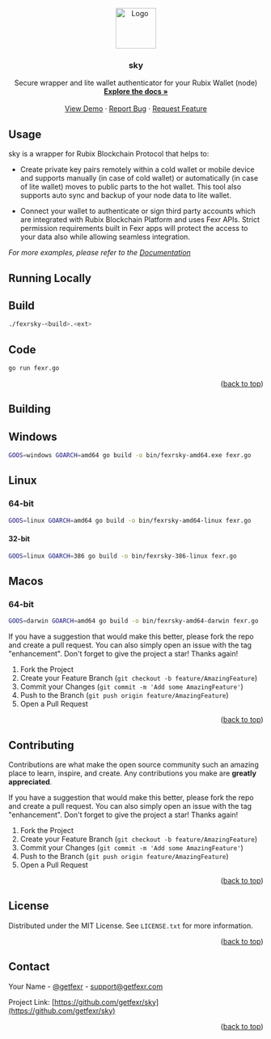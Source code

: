 <div id="top"></div>

<!-- PROJECT LOGO -->
<br />
<div align="center">
  <a href="https://getfexr.com">
    <img src="https://getfexr.com/img/logo.svg" alt="Logo" width="80" height="80">
  </a>

  <h3 align="center">sky</h3>

  <p align="center">
    Secure wrapper and lite wallet authenticator for your Rubix Wallet (node)
    <br />
    <a href="https://getfexr.com"><strong>Explore the docs »</strong></a>
    <br />
    <br />
    <a href="">View Demo</a>
    ·
    <a href="https://github.com/getfexr/sky/issues">Report Bug</a>
    ·
    <a href="https://github.com/getfexr/sky/issues">Request Feature</a>
  </p>
</div>

<!-- USAGE EXAMPLES -->
## Usage

sky is a wrapper for Rubix Blockchain Protocol that helps to:

- Create private key pairs remotely within a cold wallet or mobile device and supports manually (in case of cold wallet) or automatically (in case of lite wallet) moves to public parts to the hot wallet. This tool also supports auto sync and backup of your node data to lite wallet.

- Connect your wallet to authenticate or sign third party accounts which are integrated with Rubix Blockchain Platform and uses Fexr APIs. Strict permission requirements built in Fexr apps will protect the access to your data also while allowing seamless integration.

_For more examples, please refer to the [Documentation](https://getfexr.com/developers/roadmap)_

<!-- BUILDING -->
## Running Locally

## Build

```bash
./fexrsky-<build>.<ext>
```

## Code

```bash
go run fexr.go
```

<p align="right">(<a href="#top">back to top</a>)</p>

<!-- BUILDING -->
## Building

## Windows

```bash
GOOS=windows GOARCH=amd64 go build -o bin/fexrsky-amd64.exe fexr.go
```

## Linux

### 64-bit

```bash
GOOS=linux GOARCH=amd64 go build -o bin/fexrsky-amd64-linux fexr.go
```

#### 32-bit

```bash
GOOS=linux GOARCH=386 go build -o bin/fexrsky-386-linux fexr.go
```

## Macos

### 64-bit

```bash
GOOS=darwin GOARCH=amd64 go build -o bin/fexrsky-amd64-darwin fexr.go
```

If you have a suggestion that would make this better, please fork the repo and create a pull request. You can also simply open an issue with the tag "enhancement".
Don't forget to give the project a star! Thanks again!

1. Fork the Project
2. Create your Feature Branch (`git checkout -b feature/AmazingFeature`)
3. Commit your Changes (`git commit -m 'Add some AmazingFeature'`)
4. Push to the Branch (`git push origin feature/AmazingFeature`)
5. Open a Pull Request

<p align="right">(<a href="#top">back to top</a>)</p>

<!-- CONTRIBUTING -->
## Contributing

Contributions are what make the open source community such an amazing place to learn, inspire, and create. Any contributions you make are **greatly appreciated**.

If you have a suggestion that would make this better, please fork the repo and create a pull request. You can also simply open an issue with the tag "enhancement".
Don't forget to give the project a star! Thanks again!

1. Fork the Project
2. Create your Feature Branch (`git checkout -b feature/AmazingFeature`)
3. Commit your Changes (`git commit -m 'Add some AmazingFeature'`)
4. Push to the Branch (`git push origin feature/AmazingFeature`)
5. Open a Pull Request

<p align="right">(<a href="#top">back to top</a>)</p>

<!-- LICENSE -->
## License

Distributed under the MIT License. See `LICENSE.txt` for more information.

<p align="right">(<a href="#top">back to top</a>)</p>

<!-- CONTACT -->
## Contact

Your Name - [@getfexr](https://twitter.com/getfexr) - support@getfexr.com

Project Link: [https://github.com/getfexr/sky](https://github.com/getfexr/sky)

<p align="right">(<a href="#top">back to top</a>)</p>

<!-- MARKDOWN LINKS & IMAGES -->
<!-- https://www.markdownguide.org/basic-syntax/#reference-style-links -->
